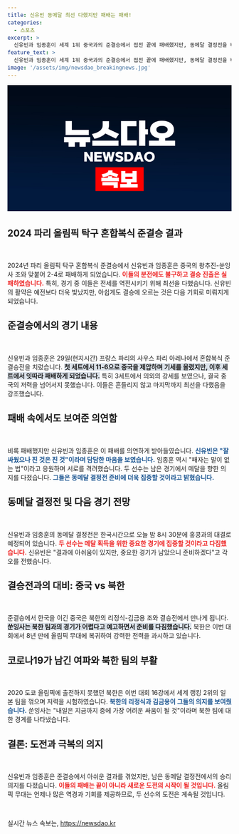 ```yaml
---
title: 신유빈 동메달 최선 다했지만 패배는 패배!
categories:
  - 스포츠
excerpt: >
  신유빈과 임종훈이 세계 1위 중국과의 준결승에서 접전 끝에 패배했지만, 동메달 결정전을 바라보며 의지를 다졌다. 오늘 밤 8시 30분, 홍콩과의 경기에서 메달에 도전하는 그들의 행보를 주목하라!
feature_text: >
  신유빈과 임종훈이 세계 1위 중국과의 준결승에서 접전 끝에 패배했지만, 동메달 결정전을 바라보며 의지를 다졌다. 오늘 밤 8시 30분, 홍콩과의 경기에서 메달에 도전하는 그들의 행보를 주목하라!
image: '/assets/img/newsdao_breakingnews.jpg'
---
```


<p><img src="/assets/img/newsdao_breakingnews.jpg" alt="cryptoinkorea 속보" /></p>

<h2 data-ke-size="size26">2024 파리 올림픽 탁구 혼합복식 준결승 결과</h2>

<p data-ke-size="size16">&nbsp;</p>

<p>2024년 파리 올림픽 탁구 혼합복식 준결승에서 신유빈과 임종훈은 중국의 왕추진-쑨잉사 조와 맞붙어 2-4로 패배하게 되었습니다. <b><span style="color: #ee2323;">이들의 분전에도 불구하고 결승 진출은 실패하였습니다.</span></b> 특히, 경기 중 이들은 전세를 역전시키기 위해 최선을 다했습니다. 신유빈의 활약은 예전보다 더욱 빛났지만, 아쉽게도 결승에 오르는 것은 다음 기회로 미뤄지게 되었습니다.</p>

<h2 data-ke-size="size26">준결승에서의 경기 내용</h2>

<p data-ke-size="size16">&nbsp;</p>

<p>신유빈과 임종훈은 29일(현지시간) 프랑스 파리의 사우스 파리 아레나에서 혼합복식 준결승전을 치렀습니다. <b><span style="background-color: #21538527;">첫 세트에서 11-6으로 중국을 제압하며 기세를 올렸지만, 이후 세트에서 잇따라 패배하게 되었습니다.</span></b> 특히 3세트에서 의외의 강세를 보였으나, 결국 중국의 저력을 넘어서지 못했습니다. 이들은 흔들리지 않고 마지막까지 최선을 다했음을 강조했습니다. </p>

<h2 data-ke-size="size26">패배 속에서도 보여준 의연함</h2>

<p data-ke-size="size16">&nbsp;</p>

<p>비록 패배했지만 신유빈과 임종훈은 이 패배를 의연하게 받아들였습니다. <b><span style="color: #1a5490;">신유빈은 "잘 싸웠으나 진 것은 진 것"이라며 담담한 마음을 보였습니다.</span></b> 임종훈 역시 "패자는 말이 없는 법"이라고 응원하며 서로를 격려했습니다. 두 선수는 남은 경기에서 메달을 향한 의지를 다졌습니다. <b><span style="color: #1a5490;">그들은 동메달 결정전 준비에 더욱 집중할 것이라고 밝혔습니다.</span></b></p>

<h2 data-ke-size="size26">동메달 결정전 및 다음 경기 전망</h2>

<p data-ke-size="size16">&nbsp;</p>

<p>신유빈과 임종훈의 동메달 결정전은 한국시간으로 오늘 밤 8시 30분에 홍콩과의 대결로 예정되어 있습니다. <b><span style="color: #ee2323;">두 선수는 메달 획득을 위한 중요한 경기에 집중할 것이라고 다짐했습니다.</span></b> 신유빈은 "결과에 아쉬움이 있지만, 중요한 경기가 남았으니 준비하겠다"고 각오를 전했습니다. </p>

<h2 data-ke-size="size26">결승전과의 대비: 중국 vs 북한</h2>

<p data-ke-size="size16">&nbsp;</p>

<p>준결승에서 한국을 이긴 중국은 북한의 리정식-김금용 조와 결승전에서 만나게 됩니다. <b><span style="background-color: #21538527;">쑨잉사는 북한 팀과의 경기가 어렵다고 예고하면서 준비를 다짐했습니다.</span></b> 북한은 이번 대회에서 8년 만에 올림픽 무대에 복귀하여 강력한 전력을 과시하고 있습니다. </p>

<h2 data-ke-size="size26">코로나19가 남긴 여파와 북한 팀의 부활</h2>

<p data-ke-size="size16">&nbsp;</p>

<p>2020 도쿄 올림픽에 출전하지 못했던 북한은 이번 대회 16강에서 세계 랭킹 2위의 일본 팀을 꺾으며 저력을 시험하였습니다. <b><span style="color: #1a5490;">북한의 리정식과 김금용이 그들의 의지를 보여줬습니다.</span></b> 쑨잉사는 "내일은 지금까지 중에 가장 어려운 싸움이 될 것"이라며 북한 팀에 대한 경계를 나타냈습니다.</p>

<h2 data-ke-size="size26">결론: 도전과 극복의 의지</h2>

<p data-ke-size="size16">&nbsp;</p>

<p>신유빈과 임종훈은 준결승에서 아쉬운 결과를 겪었지만, 남은 동메달 결정전에서의 승리 의지를 다졌습니다. <b><span style="color: #ee2323;">이들의 패배는 끝이 아니라 새로운 도전의 시작이 될 것입니다.</span></b> 올림픽 무대는 언제나 많은 역경과 기회를 제공하므로, 두 선수의 도전은 계속될 것입니다. </p>

<p data-ke-size="size16">&nbsp;</p>
실시간 뉴스 속보는, <a href="https://newsdao.kr" rel="dofollow">https://newsdao.kr</a>


